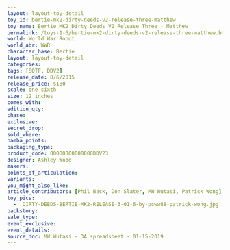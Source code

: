 ```yaml
---
layout: layout-toy-detail 
toy_id: bertie-mk2-dirty-deeds-v2-release-three-matthew
toy_name: Bertie MK2 Dirty Deeds V2 Release Three - Matthew
permalink: /toys-1-6/bertie-mk2-dirty-deeds-v2-release-three-matthew.html
world: World War Robot
world_abr: WWR
character_base: Bertie
layout: layout-toy-detail
categories: 
tags: [SOTF, DDV2]
release_date: 8/6/2015
release_price: $180 
scale: one sixth
size: 12 inches
comes_with: 
edition_qty: 
chase: 
exclusive: 
secret_drop: 
sold_where: 
bamba_points: 
packaging_type: 
product_code: 00000000000000DDV23
designer: Ashley Wood
makers: 
points_of_articulation: 
variants: 
you_might_also_like: 
article_contributors: [Phil Back, Don Slater, MW Wutasi, Patrick Wong]
toy_pics: 
  -  DIRTY-DEEDS-BERTIE-MK2-RELEASE-3-01-6-by-pcww88-patrick-wong.jpg
backstory: 
sale_type: 
event_exclusive: 
event_details: 
source_doc: MW Wutasi - 3A spreadsheet - 01-15-2019
---
```

